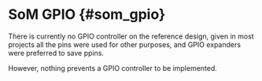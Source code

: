 # SoM GPIO {#som_gpio}

There is currently no GPIO controller on the reference design,
given in most projects all the pins were used for other purposes,
and GPIO expanders were preferred to save ppins.

However, nothing prevents a GPIO controller to be implemented.
